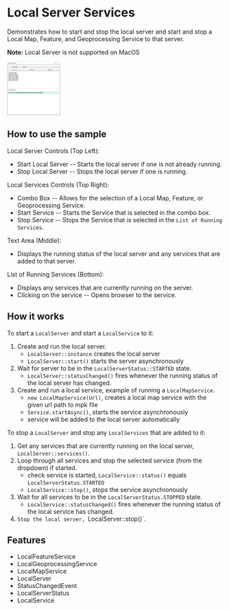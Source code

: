 # Local Server Services

Demonstrates how to start and stop the local server and start and stop a Local Map, Feature, and Geoprocessing Service to that server.

**Note:** Local Server is not supported on MacOS

![](LocalServerServices.png)

## How to use the sample

Local Server Controls (Top Left):
*   Start Local Server -- Starts the local server if one is not already running.
*   Stop Local Server --  Stops the local server if one is running.

Local Services Controls (Top Right):
*   Combo Box -- Allows for the selection of a Local Map, Feature, or Geoprocessing Service.
*   Start Service -- Starts the Service that is selected in the combo box.
*   Stop Service --  Stops the Service that is selected in the `List of Running Services`.

Text Area (Middle):
* Displays the running status of the local server and any services that are added to that server.

List of Running Services (Bottom):
*   Displays any services that are currently running on the server.
*   Clicking on the service -- Opens browser to the service.

## How it works

To start a `LocalServer` and start a `LocalService` to it:

1. Create and run the local server.
    * `LocalServer::instance` creates the local server
    * `LocalServer::start()` starts the server asynchronously
2. Wait for server to be in the  `LocalServerStatus::STARTED` state.
    * `LocalServer::statusChanged()` fires whenever the running status of the local server has changed.
3. Create and run a local service, example of running a `LocalMapService`.
    * `new LocalMapService(Url)`, creates a local map service with the given url path to mpk file
    * `Service.startAsync()`, starts the service asynchronously
    * service will be added to the local server automatically


To stop a `LocalServer` and stop any `LocalServices` that are added to it:


1. Get any services that are currently running on the local server, `LocalServer::services()`.
2. Loop through all services and stop the selected service (from the dropdown) if started.
    * check service is started, `LocalService::status()` equals `LocalServerStatus.STARTED`
    * `LocalService::stop()`, stops the service asynchronously
3. Wait for all services to be in the `LocalServerStatus.STOPPED` state.
    * `LocalService::statusChanged()` fires whenever the running status of the local service has changed.
4. `Stop the local server, `LocalServer::stop()`.


## Features


* LocalFeatureService
* LocalGeoprocessingService
* LocalMapService
* LocalServer
* StatusChangedEvent
* LocalServerStatus
* LocalService
